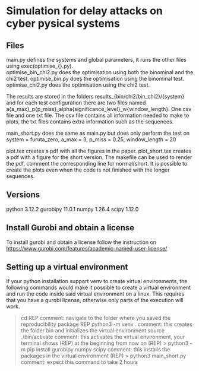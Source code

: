 # Simulation for delay attacks on cyber pysical systems

## Files
main.py defines the systems and global parameters, it runs the other files using exec(optimise_{}.py).  
optimise_bin_chi2.py does the optimisation using both the binominal and the chi2 test.
optimise_bin.py does the optimisation using the binominal test.
optimise_chi2.py does the optimisation using the chi2 test.

The results are stored in the folders results_{bin/chi2/bin_chi2}/{system} and for each test configuration there are
two files named a{a_max}_p{p_miss}_alpha{significance_level}_w{window_length}. One csv file and one txt file. 
The csv file contains all information needed to make to plots, the txt files contains extra information such as the sequences.

main_short.py does the same as main.py but does only perform the test on system = furuta_zero, a_max = 3, p_miss = 0.25, window_length = 20

plot.tex creates a pdf with all the figures in the paper.
plot_short.tex creates a pdf with a figure for the short version.
The makefile can be used to render the pdf, comment the corresponding line for normal/short.
It is possible to create the plots even when the code is not finished with the longer sequences.

## Versions
python          3.12.2
gurobipy        11.0.1
numpy           1.26.4
scipy           1.12.0

## Install Gurobi and obtain a license
To install gurobi and obtain a license follow the instruction on 
https://www.gurobi.com/features/academic-named-user-license/  

## Setting up a virtual environment
If your python installation support venv to create virtual environments, the following commands would make it possible to create a virtual environment and run the code inside said virtual environment on a linux. This requires that you have a gurobi license, otherwise only parts of the execution will work.   

> cd REP
comment: navigate to the folder where you saved the reproducibility package REP
> python3 -m venv .
comment: this creates the folder bin and initializes the virtual environment
> source ./bin/activate
comment: this activates the virtual environment,
        your terminal shows (REP) at the beginning from now on
(REP) > python3 -m pip install gurobipy numpy scipy
comment: this installs the packages in the virtual environment
(REP) > python3 main_short.py
comment: expect this command to take 2 hours


